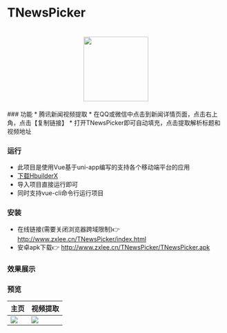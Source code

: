 # TNewsPicker
<h1 align="center">
  <img src="http://www.zxlee.cn/github/TNewsPicker/TNewsPicker.png" width="150" height="150"/>
</h1> 
### 功能
* 腾讯新闻视频提取
* 在QQ或微信中点击到新闻详情页面，点击右上角，点击【复制链接】
* 打开TNewsPicker即可自动填充，点击提取解析标题和视频地址

### 运行
* 此项目是使用Vue基于uni-app编写的支持各个移动端平台的应用
* [下载HbuilderX](http://www.dcloud.io/hbuilderx.html)
* 导入项目直接运行即可
* 同时支持vue-cli命令行运行项目

### 安装
* 在线链接(需要关闭浏览器跨域限制)👉 http://www.zxlee.cn/TNewsPicker/index.html
* 安卓apk下载👉 http://www.zxlee.cn/TNewsPicker/TNewsPicker.apk

### 效果展示
### 预览
主页 | 视频提取   
-|-
![](http://www.zxlee.cn/github/TNewsPicker/TNewsPickerDemo2.jpg) | ![](http://www.zxlee.cn/github/TNewsPicker/TNewsPickerDemo1.jpg) |
